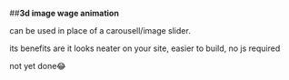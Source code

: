 ##**3d image wage animation**

can be used in place of  a carousell/image slider.

its benefits are it looks neater on your site, easier to build, no js required
      
not yet done😂
